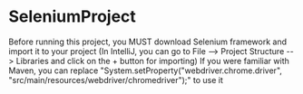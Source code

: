 # SeleniumProject
Before running this project, you MUST download Selenium framework and import it to your project (In IntelliJ, you can go to File --> Project Structure --> Libraries and click on the + button for importing)
If you were familiar with Maven, you can replace "System.setProperty("webdriver.chrome.driver", "src/main/resources/webdriver/chromedriver");" to use it
